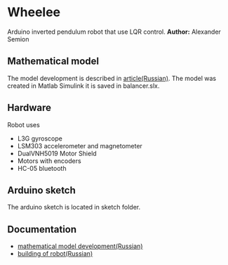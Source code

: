 Wheelee
=======

Arduino inverted pendulum robot that use LQR control.
**Author:** Alexander Semion

Mathematical model
------------------

The model development is described in [article(Russian)](http://spin7ion.ru/ru/blog/balancerBuildSteps).
The model was created in Matlab Simulink it is saved in balancer.slx.

Hardware
--------

Robot uses
* L3G gyroscope
* LSM303 accelerometer and magnetometer
* DualVNH5019 Motor Shield
* Motors with encoders
* HC-05 bluetooth

Arduino sketch
--------------

The arduino sketch is located in sketch folder.


Documentation
-------------

* [mathematical model development(Russian)](http://spin7ion.ru/ru/blog/balancerBuildSteps)
* [building of robot(Russian)](habrahabr.ru/post/220989)
